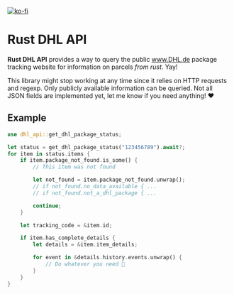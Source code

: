 [![ko-fi](https://www.ko-fi.com/img/githubbutton_sm.svg)](https://ko-fi.com/W7W52AOXC)

# Rust DHL API

**Rust DHL API** provides a way to query the public www.DHL.de package tracking website for information on parcels *from rust*. Yay!

This library might stop working at any time since it relies on HTTP requests and regexp. Only publicly available information can be queried. Not all JSON fields are implemented yet, let me know if you need anything! ❤️

## Example

```rust
use dhl_api::get_dhl_package_status;

let status = get_dhl_package_status("123456789").await?;
for item in status.items {
    if item.package_not_found.is_some() {
        // This item was not found

        let not_found = item.package_not_found.unwrap();
        // if not_found.no_data_available { ...
        // if not_found.not_a_dhl_package { ...

        continue;
    }

    let tracking_code = &item.id;

    if item.has_complete_details {
        let details = &item.item_details;

        for event in &details.history.events.unwrap() {
            // Do whatever you need 🦈
        }
    }
}
```
